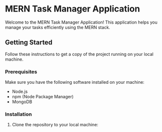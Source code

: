# MERN Task Manager Application

Welcome to the MERN Task Manager Application! This application helps you manage your tasks efficiently using the MERN stack.

## Getting Started

Follow these instructions to get a copy of the project running on your local machine.

### Prerequisites

Make sure you have the following software installed on your machine:

- Node.js
- npm (Node Package Manager)
- MongoDB

### Installation

1. Clone the repository to your local machine:

